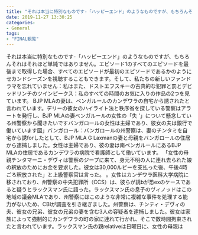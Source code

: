 ```yaml
---
title: "それは本当に特別なものです-「ハッピーエンド」のようなものですが、もちろんそれはそれほど単純ではありません。"
date: 2019-11-27 13:30:25
categories:
- General
tags:
- "FINAL観覧"
---
```


それは本当に特別なものです-「ハッピーエンド」のようなものですが、もちろんそれはそれほど単純ではありません。エピソード1のすべてのエピソードを最後まで取得した場合、すべてのエピソードが最初のエピソードであるかのようにセカンドシーズンを視聴することもできます。そして、私たちの新しいファンドラマを忘れていません：私はまた、ドストエフスキーの古典的な犯罪と罰とデビッドリンチのツインピークス：私のすべての時間のお気に入りの作品の2つを見ています。 BJP MLAの妻は、ベンガルールのカンデワラの自宅から誘されたと言われています。デリーの彼女のハイライト法と秩序省を探している警察はアラートを発行し、BJP MLAの妻ベンガルールの女性の「失 &#39;」について懸念している州警察から聞きたいですバンガロールの女性は主婦であり、彼女の夫は銀行で働いています図」バンガロール：バンガロールの州警察は、妻のチンタミを自宅から誘forしたとして、BJP MLA G Laxmanの妻と母親をバンガロールの住居から逮捕しました。女性は主婦であり、彼の妻は南ベンガルールにあるBJP MLAの住居であるカンデワラの病院で看護師として働いています。 「女性の母親チンタマーニ・デヴィは警察のジープに来て、身元不明の人に連れ去られた娘の釈放のためにお金を要求した。彼女は30,000ルピーを支払った後、午後4時ごろ釈放された」と上級警察官は言った。 。女性はカンデワラ医科大学病院に移されており、州警察の中央犯罪所（CCS）は、彼らが誘bが恐exのケースであると疑うとラックスマン氏に語った。ラックスマン氏の息子のヴィノッドはこの地域の議会MLAであり、州警察にはこのような非常に複雑な事件を処理する能力がないため、CBIが調査を引き継ぎました。州警察は、チンティ・デヴィの夫、彼女の兄弟、彼女の兄弟の妻を含む3人の容疑者を逮捕しました。彼女は家族によって強制的にカンデワラの町の家に連れて行かれ、そこで数時間拘束されたと言われています。ラックスマン氏の親relativeは日曜日に、女性の母親は
